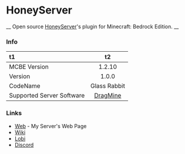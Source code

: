 # HoneyServer
__ Open source [HoneyServer](https://honey-mc.net)'s plugin for Minecraft: Bedrock Edition. __

### Info

| t1 | t2 |
|:---|:---:|
| MCBE Version | 1.2.10 |
| Version | 1.0.0 |
| CodeName | Glass Rabbit |
| Supported Server Software | [DragMine](https://github.com/DragMineTeam/DragMine) |

### Links
 * [Web](https://honey-mc.net) - My Server's Web Page
 * [Wiki](http://seesaawiki.jp/honey-mc/)
 * [Lobi](https://lobi.co/invite/ic385)
 * [Discord](https://discord.gg/Qe8tE9N)